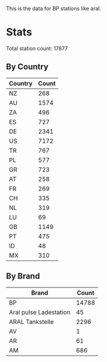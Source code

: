 This is the data for BP stations like aral.


# Stats

Total station count: 17877
## By Country

| Country | Count
| - | - 
| NZ | 268
| AU | 1574
| ZA | 496
| ES | 727
| DE | 2341
| US | 7172
| TR | 767
| PL | 577
| GR | 723
| AT | 258
| FR | 269
| CH | 335
| NL | 319
| LU | 69
| GB | 1149
| PT | 475
| ID | 48
| MX | 310
## By Brand

| Brand | Count
| - | - 
| BP | 14788
| Aral pulse Ladestation | 45
| ARAL Tankstelle | 2296
| AV | 1
| AR | 61
| AM | 686
